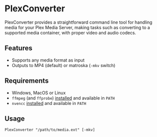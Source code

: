 # PlexConverter
PlexConverter provides a straightforward command line tool for handling media for your Plex Media Server, making tasks such as converting to a supported media container, with proper video and audio codecs.
## Features
* Supports any media format as input
* Outputs to MP4 (default) or matroska (`-mkv` switch)
## Requirements
* Windows, MacOS or Linux
* `ffmpeg` (and `ffprobe`) [installed](https://ffmpeg.org/download.html) and available in `PATH`
* `nvencc` [installed](https://github.com/rigaya/NVEnc/releases) and available in `PATH`
## Usage
`PlexConverter "/path/to/media.ext" [-mkv]`
